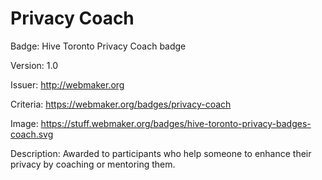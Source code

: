 # Privacy Coach

Badge: Hive Toronto Privacy Coach badge

Version: 1.0

Issuer: http://webmaker.org

Criteria: https://webmaker.org/badges/privacy-coach

Image: https://stuff.webmaker.org/badges/hive-toronto-privacy-badges-coach.svg

Description: Awarded to participants who help someone to enhance their privacy by coaching or mentoring them. 